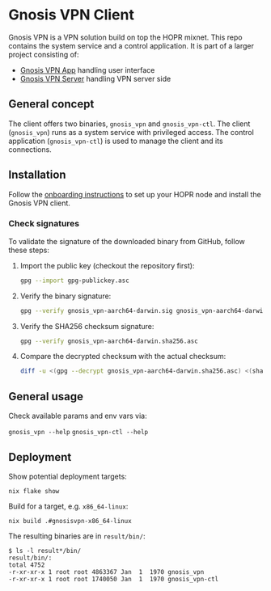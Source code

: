 # Gnosis VPN Client

Gnosis VPN is a VPN solution build on top the HOPR mixnet. This repo contains
the system service and a control application. It is part of a larger project
consisting of:

- [Gnosis VPN App](https://github.com/gnosis/gnosis_vpn-app) handling user
  interface
- [Gnosis VPN Server](https://github.com/gnosis/gnosis_vpn-server) handling VPN
  server side

## General concept

The client offers two binaries, `gnosis_vpn` and `gnosis_vpn-ctl`. The client
(`gnosis_vpn`) runs as a system service with privileged access. The control
application (`gnosis_vpn-ctl`) is used to manage the client and its connections.

## Installation

Follow the [onboarding instructions](./ONBOARDING.md) to set up your HOPR node
and install the Gnosis VPN client.

### Check signatures

To validate the signature of the downloaded binary from GitHub, follow these
steps:

1. Import the public key (checkout the repository first):

   ```bash
   gpg --import gpg-publickey.asc
   ```

2. Verify the binary signature:

   ```bash
   gpg --verify gnosis_vpn-aarch64-darwin.sig gnosis_vpn-aarch64-darwin
   ```

3. Verify the SHA256 checksum signature:

   ```bash
   gpg --verify gnosis_vpn-aarch64-darwin.sha256.asc
   ```

4. Compare the decrypted checksum with the actual checksum:

   ```bash
   diff -u <(gpg --decrypt gnosis_vpn-aarch64-darwin.sha256.asc) <(shasum -a 256 gnosis_vpn-aarch64-darwin)
   ```

## General usage

Check available params and env vars via:

`gnosis_vpn --help` `gnosis_vpn-ctl --help`

## Deployment

Show potential deployment targets:

`nix flake show`

Build for a target, e.g. `x86_64-linux`:

`nix build .#gnosisvpn-x86_64-linux`

The resulting binaries are in `result/bin/`:

```
$ ls -l result*/bin/
result/bin/:
total 4752
-r-xr-xr-x 1 root root 4863367 Jan  1  1970 gnosis_vpn
-r-xr-xr-x 1 root root 1740050 Jan  1  1970 gnosis_vpn-ctl
```
